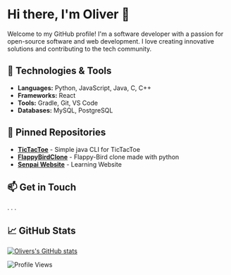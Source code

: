 # Hi there, I'm Oliver 👋

Welcome to my GitHub profile! I'm a software developer with a passion for open-source software and web development. I love creating innovative solutions and contributing to the tech community.

## 🔧 Technologies & Tools

- **Languages:** Python, JavaScript, Java, C, C++
- **Frameworks:** React
- **Tools:** Gradle, Git, VS Code
- **Databases:** MySQL, PostgreSQL



## 📌 Pinned Repositories

- [**TicTacToe**](https://github.com/OliverIsBad/TIC-TAC-TOE) - Simple java CLI for TicTacToe
- [**FlappyBirdClone**](https://github.com/OliverIsBad/FlappyBirdClone) - Flappy-Bird clone made with python
- [**Senpai Website**](https://github.com/Team-A4-Softwareprojekt/Senpai-Frontend) - Learning Website 

## 📫 Get in Touch

. . . 

## 📈 GitHub Stats

[![Olivers's GitHub stats](https://github-readme-stats.vercel.app/api?username=OliverIsBad)](https://github.com/anuraghazra/github-readme-stats)

![Profile Views](https://komarev.com/ghpvc/?username=johndoe&color=blueviolet)
